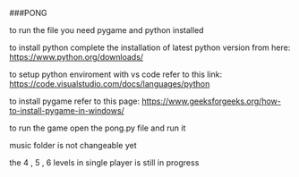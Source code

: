 ###PONG 



to run the file you need pygame and python installed

to install python complete the installation of latest python version from here:
https://www.python.org/downloads/

to setup python enviroment with vs code refer to this link:
https://code.visualstudio.com/docs/languages/python

to install pygame refer to this page:
https://www.geeksforgeeks.org/how-to-install-pygame-in-windows/

to run the game open the pong.py file and run it

music folder is not changeable yet

the 4 , 5 , 6 levels in single player is still in progress
